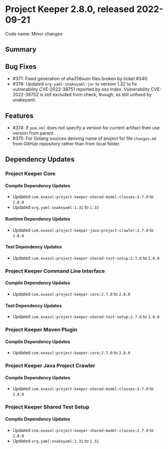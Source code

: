 # Project Keeper 2.8.0, released 2022-09-21

Code name: Minor changes

## Summary

## Bug Fixes

* #371: Fixed generation of sha256sum files broken by ticket #340.
* #376: Updated `org.yaml:snakeyaml:jar` to version 1.32 to fix vulnerability CVE-2022-38751 reported by oss index. Vulnerability CVE-2022-38752 is still excluded from check, though, as still unfixed by snakeyaml. 

## Features

* #374: If `pom.xml` does not specify a version for current artifact then use version from parent.
* #375: For Golang sources deriving name of project for file `changes.md` from GitHub repository rather than from local folder.

## Dependency Updates

### Project Keeper Core

#### Compile Dependency Updates

* Updated `com.exasol:project-keeper-shared-model-classes:2.7.0` to `2.8.0`
* Updated `org.yaml:snakeyaml:1.31` to `1.32`

#### Runtime Dependency Updates

* Updated `com.exasol:project-keeper-java-project-crawler:2.7.0` to `2.8.0`

#### Test Dependency Updates

* Updated `com.exasol:project-keeper-shared-test-setup:2.7.0` to `2.8.0`

### Project Keeper Command Line Interface

#### Compile Dependency Updates

* Updated `com.exasol:project-keeper-core:2.7.0` to `2.8.0`

#### Test Dependency Updates

* Updated `com.exasol:project-keeper-shared-test-setup:2.7.0` to `2.8.0`

### Project Keeper Maven Plugin

#### Compile Dependency Updates

* Updated `com.exasol:project-keeper-core:2.7.0` to `2.8.0`

### Project Keeper Java Project Crawler

#### Compile Dependency Updates

* Updated `com.exasol:project-keeper-shared-model-classes:2.7.0` to `2.8.0`

### Project Keeper Shared Test Setup

#### Compile Dependency Updates

* Updated `com.exasol:project-keeper-shared-model-classes:2.7.0` to `2.8.0`
* Updated `org.yaml:snakeyaml:1.31` to `1.32`
